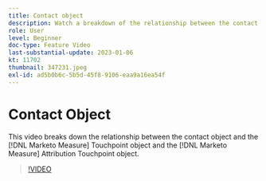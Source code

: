 ```yaml
---
title: Contact object
description: Watch a breakdown of the relationship between the contact object and the [!DNL Marketo Measure] Touchpoint object and the [!DNL Marketo Measure] Attribution Touchpoint object.
role: User
level: Beginner
doc-type: Feature Video
last-substantial-update: 2023-01-06
kt: 11702
thumbnail: 347231.jpeg
exl-id: ad5b0b6c-5b5d-45f8-9106-eaa9a16ea54f
---
```

# Contact Object

This video breaks down the relationship between the contact object and the [!DNL Marketo Measure] Touchpoint object and the [!DNL Marketo Measure] Attribution Touchpoint object.

>[!VIDEO](https://video.tv.adobe.com/v/347231/?quality=12&learn=on)
